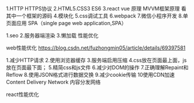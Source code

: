 1.HTTP HTTPS协议
2.HTML5.CSS3 ES6
3.react vue 原理 MVVM框架原理  看其中一个框架的源码
4.模块化
5.css调试工具
6.webpack
7.微信小程序开发
8.单页面应用 SPA（single page web application,SPA）


1.seo
2.服务器端渲染
3.懒加载 性能优化



web性能优化 https://blog.csdn.net/fuzhongmin05/article/details/69397581
 
1.减少HTTP请求
2.使用浏览器缓存
3.服务端启用压缩
4.css放在页面最上面，js放在页面最下面；
5.精简css和js文件
6.减少对DOM的操作
7.正确理解Repaint和Reflow
8.使用JSON格式进行数据交换
9.减少cookie传输
10使用CDN加速 Content Delivery Network 内容分发网络


react性能优化




